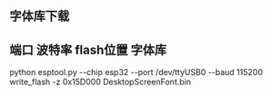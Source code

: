 

## 字体库下载
##                                       端口           波特率                   flash位置     字体库
python esptool.py --chip esp32 --port /dev/ttyUSB0 --baud 115200 write_flash -z 0x15D000 DesktopScreenFont.bin